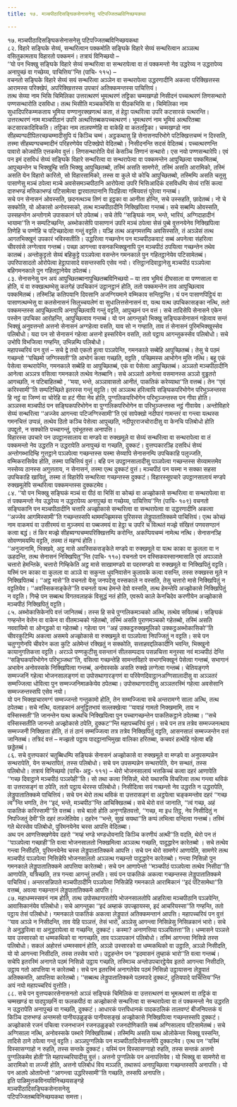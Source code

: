 ```yaml
---
title: १७. मञ्चपीठादिसङ्घिकसेनासनेसु पटिपज्जितब्बविनिच्छयकथा

---
```

१७. मञ्चपीठादिसङ्घिकसेनासनेसु पटिपज्जितब्बविनिच्छयकथा  
८२. विहारे सङ्घिके सेय्यं, सन्थरित्वान पक्कमोति सङ्घिके विहारे सेय्यं सन्थरित्वान अञ्ञत्थ वसितुकामताय विहारतो पक्कमनं। तत्रायं विनिच्छयो –  
‘‘यो पन भिक्खु सङ्घिके विहारे सेय्यं सन्थरित्वा वा सन्थरापेत्वा वा तं पक्कमन्तो नेव उद्धरेय्य न उद्धरापेय्य अनापुच्छं वा गच्छेय्य, पाचित्तिय’’न्ति (पाचि॰ ११५) –  
वचनतो सङ्घिके विहारे सेय्यं सयं सन्थरित्वा अञ्ञेन वा सन्थरापेत्वा उद्धरणादीनि अकत्वा परिक्खित्तस्स आरामस्स परिक्खेपं, अपरिक्खित्तस्स उपचारं अतिक्कमन्तस्स पाचित्तियं।  
तत्थ सेय्या नाम भिसि चिमिलिका उत्तरत्थरणं भूमत्थरणं तट्टिका चम्मखण्डो निसीदनं पच्चत्थरणं तिणसन्थारो पण्णसन्थारोति दसविधा। तत्थ भिसीति मञ्चकभिसि वा पीठकभिसि वा। चिमिलिका नाम सुधादिपरिकम्मकताय भूमिया वण्णानुरक्खणत्थं कता, तं हेट्ठा पत्थरित्वा उपरि कटसारकं पत्थरन्ति। उत्तरत्थरणं नाम मञ्चपीठानं उपरि अत्थरितब्बकपच्चत्थरणं। भूमत्थरणं नाम भूमियं अत्थरितब्बा कटसारकादिविकति। तट्टिका नाम तालपण्णेहि वा वाकेहि वा कततट्टिका। चम्मखण्डो नाम सीहब्यग्घदीपितरच्छचम्मादीसुपि यं किञ्चि चम्मं। अट्ठकथासु हि सेनासनपरिभोगे पटिक्खित्तचम्मं न दिस्सति, तस्मा सीहब्यग्घचम्मादीनं परिहरणेयेव पटिक्खेपो वेदितब्बो। निसीदनन्ति सदसं वेदितब्बं। पच्चत्थरणन्ति पावारो कोजवोति एत्तकमेव वुत्तं। तिणसन्थारोति येसं केसञ्चि तिणानं सन्थारो। एस नयो पण्णसन्थारेपि। एवं पन इमं दसविधं सेय्यं सङ्घिके विहारे सन्थरित्वा वा सन्थरापेत्वा वा पक्कमन्तेन आपुच्छित्वा पक्कमितब्बं, आपुच्छन्तेन च भिक्खुम्हि सति भिक्खु आपुच्छितब्बो, तस्मिं असति सामणेरो, तस्मिं असति आरामिको, तस्मिं असति येन विहारो कारितो, सो विहारसामिको, तस्स वा कुले यो कोचि आपुच्छितब्बो, तस्मिम्पि असति चतूसु पासाणेसु मञ्चं ठपेत्वा मञ्चे अवसेसमञ्चपीठानि आरोपेत्वा उपरि भिसिआदिकं दसविधम्पि सेय्यं रासिं कत्वा दारुभण्डं मत्तिकाभण्डं पटिसामेत्वा द्वारवातपानानि पिदहित्वा गमियवत्तं पूरेत्वा गन्तब्बं।  
सचे पन सेनासनं ओवस्सति, छदनत्थञ्च तिणं वा इट्ठका वा आनीता होन्ति, सचे उस्सहति, छादेतब्बं। नो चे सक्कोति, यो ओकासो अनोवस्सको, तत्थ मञ्चपीठादीनि निक्खिपित्वा गन्तब्बं। सचे सब्बम्पि ओवस्सति, उस्सहन्तेन अन्तोगामे उपासकानं घरे ठपेतब्बं। सचे तेपि ‘‘सङ्घिकं नाम, भन्ते, भारियं, अग्गिदाहादीनं भायामा’’ति न सम्पटिच्छन्ति, अब्भोकासेपि पासाणानं उपरि मञ्चं ठपेत्वा सेसं पुब्बे वुत्तनयेनेव निक्खिपित्वा तिणेहि च पण्णेहि च पटिच्छादेत्वा गन्तुं वट्टति। यञ्हि तत्थ अङ्गमत्तम्पि अवसिस्सति, तं अञ्ञेसं तत्थ आगतभिक्खूनं उपकारं भविस्सतीति। उद्धरित्वा गच्छन्तेन पन मञ्चपीठकवाटं सब्बं अपनेत्वा संहरित्वा चीवरवंसे लग्गेत्वाव गन्तब्बं। पच्छा आगन्त्वा वसनकभिक्खुनापि पुन मञ्चपीठं ठपयित्वा गच्छन्तेन तथेव कातब्बं। अन्तोकुट्टतो सेय्यं बहिकुट्टे पञ्ञपेत्वा वसन्तेन गमनकाले पुन गहितट्ठानेयेव पटिसामेतब्बं। उपरिपासादतो ओरोपेत्वा हेट्ठापासादे वसन्तस्सपि एसेव नयो। रत्तिट्ठानदिवाट्ठानेसु मञ्चपीठं पञ्ञपेत्वा बहिगमनकाले पुन गहितट्ठानेयेव ठपेतब्बं।  
८३. सेनासनेसु पन अयं आपुच्छितब्बानापुच्छितब्बविनिच्छयो – या ताव भूमियं दीघसाला वा पण्णसाला वा होति, यं वा रुक्खत्थम्भेसु कतगेहं उपचिकानं उट्ठानट्ठानं होति, ततो पक्कमन्तेन ताव आपुच्छित्वाव पक्कमितब्बं। तस्मिञ्हि कतिपयानि दिवसानि अजग्गियमाने वम्मिकाव सन्तिट्ठन्ति। यं पन पासाणपिट्ठियं वा पासाणत्थम्भेसु वा कतसेनासनं सिलुच्चयलेणं वा सुधालित्तसेनासनं वा, यत्थ यत्थ उपचिकासङ्का नत्थि, ततो पक्कमन्तस्स आपुच्छित्वापि अनापुच्छित्वापि गन्तुं वट्टति, आपुच्छनं पन वत्तं। सचे तादिसेपि सेनासने एकेन पस्सेन उपचिका आरोहन्ति, आपुच्छित्वाव गन्तब्बं। यो पन आगन्तुको भिक्खु सङ्घिकसेनासनं गहेत्वाव सन्तं भिक्खुं अनुवत्तन्तो अत्तनो सेनासनं अग्गहेत्वा वसति, याव सो न गण्हाति, ताव तं सेनासनं पुरिमभिक्खुस्सेव पलिबोधो। यदा पन सो सेनासनं गहेत्वा अत्तनो इस्सरियेन वसति, ततो पट्ठाय आगन्तुकस्सेव पलिबोधो। सचे उभोपि विभजित्वा गण्हन्ति, उभिन्नम्पि पलिबोधो।  
महापच्चरियं पन वुत्तं – सचे द्वे तयो एकतो हुत्वा पञ्ञपेन्ति, गमनकाले सब्बेहि आपुच्छितब्बं। तेसु चे पठमं गच्छन्तो ‘‘पच्छिमो जग्गिस्सती’’ति आभोगं कत्वा गच्छति, वट्टति , पच्छिमस्स आभोगेन मुत्ति नत्थि। बहू एकं पेसेत्वा सन्थरापेन्ति, गमनकाले सब्बेहि वा आपुच्छितब्बं, एकं वा पेसेत्वा आपुच्छितब्बं। अञ्ञतो मञ्चपीठादीनि आनेत्वा अञ्ञत्र वसित्वा गमनकाले तत्थेव नेतब्बानि। सचे अञ्ञतो आनेत्वा वसमानस्स अञ्ञो वुड्ढतरो आगच्छति, न पटिबाहितब्बो , ‘‘मया, भन्ते, अञ्ञावासतो आनीतं, पाकतिकं करेय्याथा’’ति वत्तब्बं। तेन ‘‘एवं करिस्सामी’’ति सम्पटिच्छिते इतरस्स गन्तुं वट्टति। एवं अञ्ञत्थ हरित्वापि सङ्घिकपरिभोगेन परिभुञ्जन्तस्स हि नट्ठं वा जिण्णं वा चोरेहि वा हटं गीवा नेव होति, पुग्गलिकपरिभोगेन परिभुञ्जन्तस्स पन गीवा होति। अञ्ञस्स मञ्चपीठं पन सङ्घिकपरिभोगेन वा पुग्गलिकपरिभोगेन वा परिभुञ्जन्तस्स नट्ठं गीवायेव। अन्तोविहारे सेय्यं सन्थरित्वा ‘‘अज्जेव आगन्त्वा पटिजग्गिस्सामी’’ति एवं सापेक्खो नदीपारं गामन्तरं वा गन्त्वा यत्थस्स गमनचित्तं उप्पन्नं, तत्थेव ठितो कञ्चि पेसेत्वा आपुच्छति, नदीपूरराजचोरादीसु वा केनचि पलिबोधो होति उपद्दुतो, न सक्कोति पच्चागन्तुं, एवंभूतस्स अनापत्ति।  
विहारस्स उपचारे पन उपट्ठानसालाय वा मण्डपे वा रुक्खमूले वा सेय्यं सन्थरित्वा वा सन्थरापेत्वा वा तं पक्कमन्तो नेव उद्धरति न उद्धरापेति अनापुच्छं वा गच्छति, दुक्कटं। वुत्तप्पकारञ्हि दसविधं सेय्यं अन्तोगब्भादिम्हि गुत्तट्ठाने पञ्ञपेत्वा गच्छन्तस्स यस्मा सेय्यापि सेनासनम्पि उपचिकाहि पलुज्जति, वम्मिकरासियेव होति, तस्मा पाचित्तियं वुत्तं। बहि पन उपट्ठानसालादीसु पञ्ञपेत्वा गच्छन्तस्स सेय्यामत्तमेव नस्सेय्य ठानस्स अगुत्तताय, न सेनासनं, तस्मा एत्थ दुक्कटं वुत्तं। मञ्चपीठं पन यस्मा न सक्का सहसा उपचिकाहि खायितुं, तस्मा तं विहारेपि सन्थरित्वा गच्छन्तस्स दुक्कटं। विहारस्सूपचारे उपट्ठानसालायं मण्डपे रुक्खमूलेपि सन्थरित्वा पक्कमन्तस्स दुक्कटमेव।  
८४. ‘‘यो पन भिक्खु सङ्घिकं मञ्चं वा पीठं वा भिसिं वा कोच्छं वा अज्झोकासे सन्थरित्वा वा सन्थरापेत्वा वा तं पक्कमन्तो नेव उद्धरेय्य न उद्धरापेय्य अनापुच्छं वा गच्छेय्य, पाचित्तिय’’न्ति (पाचि॰ १०९) वचनतो सङ्घिकानि पन मञ्चपीठादीनि चत्तारि अज्झोकासे सन्थरित्वा वा सन्थरापेत्वा वा उद्धरणादीनि अकत्वा ‘‘अज्जेव आगमिस्सामी’’ति गच्छन्तस्सपि थाममज्झिमस्स पुरिसस्स लेड्डुपातातिक्कमे पाचित्तियं। एत्थ कोच्छं नाम वाकमयं वा उसीरमयं वा मुञ्जमयं वा पब्बजमयं वा हेट्ठा च उपरि च वित्थतं मज्झे संखित्तं पणवसण्ठानं कत्वा बद्धं। तं किर मज्झे सीहब्यग्घचम्मपरिक्खित्तम्पि करोन्ति, अकप्पियचम्मं नामेत्थ नत्थि। सेनासनञ्हि सोवण्णमयम्पि वट्टति, तस्मा तं महग्घं होति।  
‘‘अनुजानामि, भिक्खवे, अट्ठ मासे अवस्सिकसङ्केते मण्डपे वा रुक्खमूले वा यत्थ काका वा कुलला वा न ऊहदन्ति, तत्थ सेनासनं निक्खिपितु’’न्ति (पाचि॰ ११०) वचनतो पन वस्सिकवस्सानमासाति एवं अपञ्ञाते चत्तारो हेमन्तिके, चत्तारो गिम्हिकेति अट्ठ मासे साखामण्डपे वा पदरमण्डपे वा रुक्खमूले वा निक्खिपितुं वट्टति। यस्मिं पन काका वा कुलला वा अञ्ञे वा सकुन्ता धुवनिवासेन कुलावके कत्वा वसन्ति, तस्स रुक्खस्स मूले न निक्खिपितब्बं। ‘‘अट्ठ मासे’’ति वचनतो येसु जनपदेसु वस्सकाले न वस्सति, तेसु चत्तारो मासे निक्खिपितुं न वट्टतियेव। ‘‘अवस्सिकसङ्केते’’ति वचनतो यत्थ हेमन्ते देवो वस्सति, तत्थ हेमन्तेपि अज्झोकासे निक्खिपितुं न वट्टति। गिम्हे पन सब्बत्थ विगतवलाहकं विसुद्धं नतं होति, एवरूपे काले केनचिदेव करणीयेन अज्झोकासे मञ्चपीठं निक्खिपितुं वट्टति।  
८५. अब्भोकासिकेनपि वत्तं जानितब्बं। तस्स हि सचे पुग्गलिकमञ्चको अत्थि, तत्थेव सयितब्बं। सङ्घिकं गण्हन्तेन वेत्तेन वा वाकेन वा वीतमञ्चको गहेतब्बो, तस्मिं असति पुराणमञ्चको गहेतब्बो, तस्मिं असति नववायिमो वा ओनद्धको वा गहेतब्बो। गहेत्वा पन ‘‘अहं उक्कट्ठरुक्खमूलिको उक्कट्ठअब्भोकासिको’’ति चीवरकुटिम्पि अकत्वा असमये अज्झोकासे वा रुक्खमूले वा पञ्ञपेत्वा निपज्जितुं न वट्टति। सचे पन चतुग्गुणेनपि चीवरेन कता कुटि अतेमेन्तं रक्खितुं न सक्कोति, सत्ताहवद्दलिकादीनि भवन्ति, भिक्खुनो कायानुगतिकत्ता वट्टति। अरञ्ञे पण्णकुटीसु वसन्तानं सीलसम्पदाय पसन्नचित्ता मनुस्सा नवं मञ्चपीठं देन्ति ‘‘सङ्घिकपरिभोगेन परिभुञ्जथा’’ति, वसित्वा गच्छन्तेहि सामन्तविहारे सभागभिक्खूनं पेसेत्वा गन्तब्बं, सभागानं अभावेन अनोवस्सके निक्खिपित्वा गन्तब्बं, अनोवस्सके असति रुक्खे लग्गेत्वा गन्तब्बं। चेतियङ्गणे सम्मज्जनिं गहेत्वा भोजनसालङ्गणं वा उपोसथागारङ्गणं वा परिवेणदिवाट्ठानअग्गिसालादीसु वा अञ्ञतरं सम्मज्जित्वा धोवित्वा पुन सम्मज्जनिमाळकेयेव ठपेतब्बा। उपोसथागारादीसु अञ्ञतरस्मिं गहेत्वा अवसेसानि सम्मज्जन्तस्सपि एसेव नयो।  
यो पन भिक्खाचारमग्गं सम्मज्जन्तो गन्तुकामो होति, तेन सम्मज्जित्वा सचे अन्तरामग्गे साला अत्थि, तत्थ ठपेतब्बा। सचे नत्थि, वलाहकानं अनुट्ठितभावं सल्लक्खेत्वा ‘‘यावाहं गामतो निक्खमामि, ताव न वस्सिस्सती’’ति जानन्तेन यत्थ कत्थचि निक्खिपित्वा पुन पच्चागच्छन्तेन पाकतिकट्ठाने ठपेतब्बा। ‘‘सचे वस्सिस्सतीति जानन्तो अज्झोकासे ठपेति, दुक्कट’’न्ति महापच्चरियं वुत्तं। सचे पन तत्र तत्रेव सम्मज्जनत्थाय सम्मज्जनी निक्खित्ता होति, तं तं ठानं सम्मज्जित्वा तत्र तत्रेव निक्खिपितुं वट्टति, आसनसालं सम्मज्जन्तेन वत्तं जानितब्बं। तत्रिदं वत्तं – मज्झतो पट्ठाय पादट्ठानाभिमुखा वालिका हरितब्बा, कचवरं हत्थेहि गहेत्वा बहि छड्डेतब्बं।  
८६. सचे वुत्तप्पकारं चतुब्बिधम्पि सङ्घिकं सेनासनं अज्झोकासे वा रुक्खमूले वा मण्डपे वा अनुपसम्पन्नेन सन्थरापेति, येन सन्थरापितं, तस्स पलिबोधो। सचे पन उपसम्पन्नेन सन्थरापेति, येन सन्थतं, तस्स पलिबोधो। तत्रायं विनिच्छयो (पाचि॰ अट्ठ॰ १११) – थेरो भोजनसालायं भत्तकिच्चं कत्वा दहरं आणापेति ‘‘गच्छ दिवाट्ठाने मञ्चपीठं पञ्ञपेही’’ति। सो तथा कत्वा निसिन्नो, थेरो यथारुचि विचरित्वा तत्थ गन्त्वा थविकं वा उत्तरासङ्गं वा ठपेति, ततो पट्ठाय थेरस्स पलिबोधो। निसीदित्वा सयं गच्छन्तो नेव उद्धरति न उद्धरापेति, लेड्डुपातातिक्कमे पाचित्तियं। सचे पन थेरो तत्थ थविकं वा उत्तरासङ्गं वा अट्ठपेत्वा चङ्कमन्तोव दहरं ‘‘गच्छ त्व’’न्ति भणति, तेन ‘‘इदं, भन्ते, मञ्चपीठ’’न्ति आचिक्खितब्बं। सचे थेरो वत्तं जानाति, ‘‘त्वं गच्छ, अहं पाकतिकं करिस्सामी’’ति वत्तब्बं। सचे बालो होति अनुग्गहितवत्तो, ‘‘गच्छ, मा इध तिट्ठ, नेव निसीदितुं न निपज्जितुं देमी’’ति दहरं तज्जेतियेव। दहरेन ‘‘भन्ते, सुखं सयथा’’ति कप्पं लभित्वा वन्दित्वा गन्तब्बं। तस्मिं गते थेरस्सेव पलिबोधो, पुरिमनयेनेव चस्स आपत्ति वेदितब्बा।  
अथ पन आणत्तिक्खणेयेव दहरो ‘‘मय्हं भण्डे भण्डधोवनादि किञ्चि करणीयं अत्थी’’ति वदति, थेरो पन तं ‘‘पञ्ञपेत्वा गच्छाही’’ति वत्वा भोजनसालतो निक्खमित्वा अञ्ञत्थ गच्छति, पादुद्धारेन कारेतब्बो । सचे तत्थेव गन्त्वा निसीदति, पुरिमनयेनेव चस्स लेड्डुपातातिक्कमे आपत्ति। सचे पन थेरो सामणेरं आणापेति, सामणेरे तत्थ मञ्चपीठं पञ्ञपेत्वा निसिन्नेपि भोजनसालतो अञ्ञत्थ गच्छन्तो पादुद्धारेन कारेतब्बो। गन्त्वा निसिन्नो पुन गमनकाले लेड्डुपातातिक्कमे आपत्तिया कारेतब्बो। सचे पन आणापेन्तो ‘‘मञ्चपीठं पञ्ञपेत्वा तत्थेव निसीदा’’ति आणापेति, यत्रिच्छति, तत्र गन्त्वा आगन्तुं लभति। सयं पन पाकतिकं अकत्वा गच्छन्तस्स लेड्डुपातातिक्कमे पाचित्तियं। अन्तरसन्निपाते मञ्चपीठादीनि पञ्ञपेत्वा निसिन्नेहि गमनकाले आरामिकानं ‘‘इदं पटिसामेथा’’ति वत्तब्बं, अवत्वा गच्छन्तानं लेड्डुपातातिक्कमे आपत्ति।  
८७. महाधम्मस्सवनं नाम होति, तत्थ उपोसथागारतोपि भोजनसालतोपि आहरित्वा मञ्चपीठानि पञ्ञपेन्ति, आवासिकानंयेव पलिबोधो। सचे आगन्तुका ‘‘इदं अम्हाकं उपज्झायस्स, इदं आचरियस्सा’’ति गण्हन्ति, ततो पट्ठाय तेसं पलिबोधो। गमनकाले पाकतिकं अकत्वा लेड्डुपातं अतिक्कमन्तानं आपत्ति। महापच्चरियं पन वुत्तं ‘‘याव अञ्ञे न निसीदन्ति, ताव येहि पञ्ञत्तं, तेसं भारो, अञ्ञेसु आगन्त्वा निसिन्नेसु निसिन्नकानं भारो। सचे ते अनुद्धरित्वा वा अनुद्धरापेत्वा वा गच्छन्ति, दुक्कटं। कस्मा? अनाणत्तिया पञ्ञपितत्ता’’ति। धम्मासने पञ्ञत्ते याव उस्सारको वा धम्मकथिको वा नागच्छति, ताव पञ्ञापकानं पलिबोधो। तस्मिं आगन्त्वा निसिन्ने तस्स पलिबोधो। सकलं अहोरत्तं धम्मस्सवनं होति, अञ्ञो उस्सारको वा धम्मकथिको वा उट्ठाति, अञ्ञो निसीदति, यो यो आगन्त्वा निसीदति, तस्स तस्सेव भारो। उट्ठहन्तेन पन ‘‘इदमासनं तुम्हाकं भारो’’ति वत्वा गन्तब्बं। सचेपि इतरस्मिं अनागते पठमं निसिन्नो उट्ठाय गच्छति, तस्मिञ्च अन्तोउपचारट्ठेयेव इतरो आगन्त्वा निसीदति, उट्ठाय गतो आपत्तिया न कारेतब्बो। सचे पन इतरस्मिं अनागतेयेव पठमं निसिन्नो उट्ठायासना लेड्डुपातं अतिक्कमति, आपत्तिया कारेतब्बो। ‘‘सब्बत्थ लेड्डुपातातिक्कमे पठमपादे दुक्कटं, दुतियपादे पाचित्तिय’’न्ति अयं नयो महापच्चरियं वुत्तोति।  
८८. सचे पन वुत्तप्पकारसेनासनतो अञ्ञं सङ्घिकं चिमिलिकं वा उत्तरत्थरणं वा भूमत्थरणं वा तट्टिकं वा चम्मखण्डं वा पादपुञ्छनिं वा फलकपीठं वा अज्झोकासे सन्थरित्वा वा सन्थरापेत्वा वा तं पक्कमन्तो नेव उद्धरति न उद्धरापेति अनापुच्छं वा गच्छति, दुक्कटं। आधारकं पत्तपिधानकं पादकठलिकं तालवण्टं बीजनिपत्तकं यं किञ्चि दारुभण्डं अन्तमसो पानीयउळुङ्कं पानीयसङ्खं अज्झोकासे निक्खिपित्वा गच्छन्तस्सपि दुक्कटं। अज्झोकासे रजनं पचित्वा रजनभाजनं रजनउळुङ्को रजनदोणिकाति सब्बं अग्गिसालाय पटिसामेतब्बं। सचे अग्गिसाला नत्थि, अनोवस्सके पब्भारे निक्खिपितब्बं। तस्मिम्पि असति यत्थ ओलोकेन्ता भिक्खू पस्सन्ति, तादिसे ठाने ठपेत्वा गन्तुं वट्टति। अञ्ञपुग्गलिके पन मञ्चपीठादिसेनासनेपि दुक्कटमेव। एत्थ पन ‘‘यस्मिं विस्सासग्गाहो न रुहति, तस्स सन्तके दुक्कटं। यस्मिं पन विस्सासग्गाहो रुहति, तस्स सन्तकं अत्तनो पुग्गलिकमेव होती’’ति महापच्चरियादीसु वुत्तं। अत्तनो पुग्गलिके पन अनापत्तियेव। यो भिक्खु वा सामणेरो वा आरामिको वा लज्जी होति, अत्तनो पलिबोधं विय मञ्ञति, तथारूपं अनापुच्छित्वा गच्छन्तस्सपि अनापत्ति। यो पन आतपे ओतापेन्तो ‘‘आगन्त्वा उद्धरिस्सामी’’ति गच्छति, तस्सपि अनापत्ति।  
इति पाळिमुत्तकविनयविनिच्छयसङ्गहे  
मञ्चपीठादिसङ्घिकसेनासनेसु  
पटिपज्जितब्बविनिच्छयकथा समत्ता।  